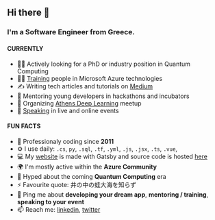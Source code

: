 ## Hi there 👋

### I'm a Software Engineer from Greece.

#### CURRENTLY

- 👨‍💻 Actively looking for a PhD or industry position in Quantum Computing
- 👨‍🏫 [Training](https://www.youracclaim.com/badges/dc46755b-1c4c-4813-9098-f65447f75b49/public_url) people in Microsoft Azure technologies
- ✍️ Writing tech articles and tutorials on [Medium](https://medium.com/@fedonman)
- 💬 Mentoring young developers in hackathons and incubators
- 🧠 Organizing [Athens Deep Learning](https://www.meetup.com/athens-deep-learning/) meetup
- 📢 [Speaking](https://sessionize.com/fedonman/) in live and online events

#### FUN FACTS

- 🏢 Professionaly coding since **2011**
- ⚙️ I use daily: `.cs`, `py`, `.sql`, `.tf`, `.yml`, `.js`, `.jsx`, `.ts`, `.vue`, 
- 💻 My [website](https://fedonman.com) is made with Gatsby and source code is hosted [here](https://github.com/fedonman/fedonman-website)
- 🌍 I'm mostly active within the **Azure Community**
- 🌱 Hyped about the coming **Quantum Computing** era
- ⚡️ Favourite quote: 井の中の蛙大海を知らず
- 💬 Ping me about **developing your dream app**, **mentoring / training**, **speaking to your event**
- 📫 Reach me: [linkedin](https://www.linkedin.com/in/fedonman/), [twitter](https://twitter.com/fedonman)
